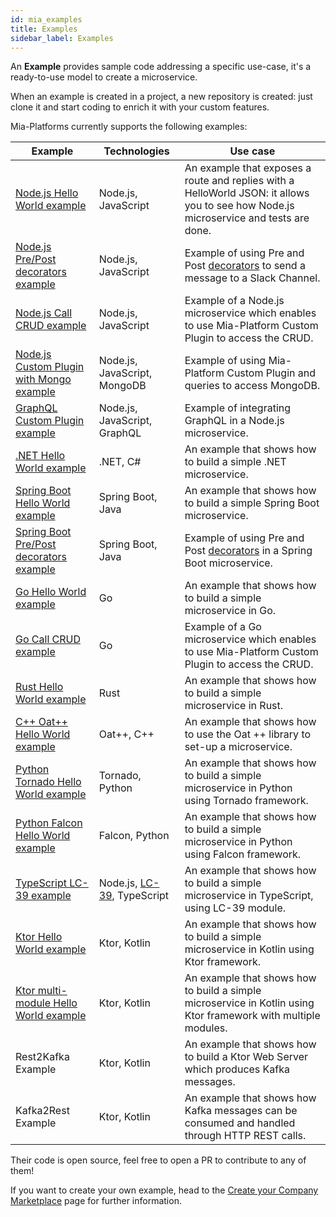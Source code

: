 ```yaml
---
id: mia_examples
title: Examples
sidebar_label: Examples
---
```

An **Example** provides sample code addressing a specific use-case, it's a ready-to-use model to create a microservice.

When an example is created in a project, a new repository is created: just clone it and start coding to enrich it with your custom features.

Mia-Platforms currently supports the following examples:

| **Example**                                                                                                                       | **Technologies**                                                   | **Use case**                                                                                                                              |
| --------------------------------------------------------------------------------------------------------------------------------- | ------------------------------------------------------------------ | ----------------------------------------------------------------------------------------------------------------------------------------- |
| [Node.js Hello World example](https://github.com/mia-platform-marketplace/Node.js-Hello-World-Microservice-Example)               | Node.js, JavaScript                                                | An example that exposes a route and replies with a HelloWorld JSON: it allows you to see how Node.js microservice and tests are done.     |
| [Node.js Pre/Post decorators example](https://github.com/mia-platform-marketplace/Node.js-PrePost-Microservice-Example)           | Node.js, JavaScript                                                | Example of using Pre and Post [decorators](/development_suite/api-console/api-design/decorators.md) to send a message to a Slack Channel. |
| [Node.js Call CRUD example](https://github.com/mia-platform-marketplace/Node.js-Call-CRUD-Example)                                | Node.js, JavaScript                                                | Example of a Node.js microservice which enables to use Mia-Platform Custom Plugin to access the CRUD.                                     |
| [Node.js Custom Plugin with Mongo example](https://github.com/mia-platform-marketplace/Node.js-Custom-Plugin-Mongo-Example)       | Node.js, JavaScript, MongoDB                                       | Example of using Mia-Platform Custom Plugin and queries to access MongoDB.                                                                |
| [GraphQL Custom Plugin example](https://github.com/mia-platform-marketplace/GraphQL-Custom-Plugin-Example)                        | Node.js, JavaScript, GraphQL                                       | Example of integrating GraphQL in a Node.js microservice.                                                                                 |
| [.NET Hello World example](https://github.com/mia-platform-marketplace/DotNet-Hello-World-Microservice-Example/)                  | .NET, C#                                                           | An example that shows how to build a simple .NET microservice.                                                                            |
| [Spring Boot Hello World example](https://github.com/mia-platform-marketplace/springboot-hello-world-example)                     | Spring Boot, Java                                                  | An example that shows how to build a simple Spring Boot microservice.                                                                     |
| [Spring Boot Pre/Post decorators example](https://github.com/mia-platform-marketplace/Springboot-PrePost-Decorator-Example)       | Spring Boot, Java                                                  | Example of using Pre and Post [decorators](/development_suite/api-console/api-design/decorators.md) in a Spring Boot microservice.        |
| [Go Hello World example](https://github.com/mia-platform-marketplace/Go-Hello-World-Microservice-Example)                         | Go                                                                 | An example that shows how to build a simple microservice in Go.                                                                           |
| [Go Call CRUD example](https://github.com/mia-platform-marketplace/Go-Call-CRUD-Template)                                         | Go                                                                 | Example of a Go microservice which enables to use Mia-Platform Custom Plugin to access the CRUD.                                          |
| [Rust Hello World example](https://github.com/mia-platform-marketplace/rust-hello-world-example)                                  | Rust                                                               | An example that shows how to build a simple microservice in Rust.                                                                         |
| [C++ Oat++ Hello World example](https://github.com/mia-platform-marketplace/cpp-oatpp-hello-world-microservice-example)           | Oat++, C++                                                         | An example that shows how to use the Oat ++ library to set-up a microservice.                                                             |
| [Python Tornado Hello World example](https://github.com/mia-platform-marketplace/python-tornado-hello-world-microservice-example) | Tornado, Python                                                    | An example that shows how to build a simple microservice in Python using Tornado framework.                                               |
| [Python Falcon Hello World example](https://github.com/mia-platform-marketplace/python-falcon-hello-world-microservice-example)   | Falcon, Python                                                     | An example that shows how to build a simple microservice in Python using Falcon framework.                                                |
| [TypeScript LC-39 example](https://github.com/mia-platform-marketplace/Typescript-LC39-Hello-World-Example)                       | Node.js, [LC-39](https://github.com/mia-platform/lc39), TypeScript | An example that shows how to build a simple microservice in TypeScript, using LC-39 module.                                               |
| [Ktor Hello World example](https://github.com/mia-platform-marketplace/Ktor-Hello-World-Example)                                  | Ktor, Kotlin                                                       | An example that shows how to build a simple microservice in Kotlin using Ktor framework.                                                  |
| [Ktor multi-module Hello World example](https://github.com/mia-platform-marketplace/Ktor-Multi-Module-Hello-World-Example)        | Ktor, Kotlin                                                       | An example that shows how to build a simple microservice in Kotlin using Ktor framework with multiple modules.                            |
| Rest2Kafka Example                                                                                                                | Ktor, Kotlin                                                       | An example that shows how to build a Ktor Web Server which produces Kafka messages.                                                       |
| Kafka2Rest Example                                                                                                                | Ktor, Kotlin                                                       | An example that shows how Kafka messages can be consumed and handled through HTTP REST calls.                                             |

Their code is open source, feel free to open a PR to contribute to any of them!

If you want to create your own example, head to the [Create your Company Marketplace](/software-catalog/manage-items/overview.md) page for further information.
